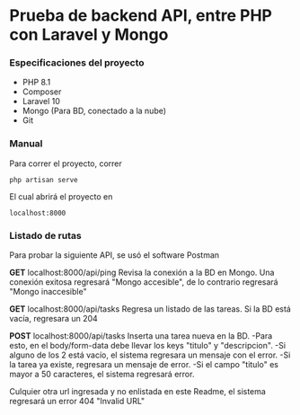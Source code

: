 <h1>Prueba de backend API, entre PHP con Laravel y Mongo</h1> 

<h3>Especificaciones del proyecto</h3> 

<ul>
    <li>PHP 8.1</li>
    <li>Composer</li>
    <li>Laravel 10</li>
    <li>Mongo (Para BD, conectado a la nube)</li>
    <li>Git</li>
</ul>

<h3>Manual</h3>

Para correr el proyecto, correr

<code>php artisan serve</code>

El cual abrirá el proyecto en 

<code>localhost:8000</code>

<h3>Listado de rutas</h3>
Para probar la siguiente API, se usó el software Postman

<b>GET</b> localhost:8000/api/ping
Revisa la conexión a la BD en Mongo. Una conexión exitosa regresará "Mongo accesible", de lo contrario regresará "Mongo inaccesible"

<b>GET</b> localhost:8000/api/tasks
Regresa un listado de las tareas. Si la BD está vacía, regresara un 204

<b>POST</b> localhost:8000/api/tasks
Inserta una tarea nueva en la BD. 
-Para esto, en el body/form-data debe llevar los keys "titulo" y "descripcion". 
-Si alguno de los 2 está vacío, el sistema regresara un mensaje con el error. 
-Si la tarea ya existe, regresara un mensaje de error. 
-Si el campo "titulo" es mayor a 50 caracteres, el sistema regresará error.

Culquier otra url ingresada y no enlistada en este Readme, el sistema regresará un error 404 "Invalid URL"
